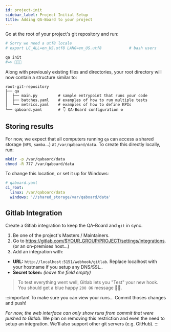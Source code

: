 ```yaml
---
id: project-init
sidebar_label: Project Initial Setup
title: Adding QA-Board to your project
---
```


Go at the root of your project's git repository and run:

```bash
# Sorry we need a utf8 locale
# export LC_ALL=en_US.utf8 LANG=en_US.utf8            # bash users

qa init
#=> 🎉🎉🎉
```

Along with previously existing files and directories, your root directory will now contain a structure similar to:

```
root-git-repository
├── qa
│  ├── main.py         # sample entrypoint that runs your code
│  ├── batches.yaml    # examples of how to run multiple tests
│  └── metrics.yaml    # examples of how to define KPIs
└── qaboard.yaml       # 👇 QA-Board configuration ⚙️ 
```

## Storing results
For now, we expect that all computers running `qa` can access a shared storage (`NFS`, `samba`...) at `/var/qaboard/data`. To create this directly locally, run: 

```bash
mkdir -p /var/qabaord/data
chmod -R 777 /var/qaboard/data
```

To change this location, or set it up for Windows:
```yaml
# qaboard.yaml
ci_root:
  linux: /var/qaboard/data
  windows: '//shared_storage/var/qaboard/data'
```

## Gitlab Integration
Create a Gitlab integration to keep the QA-Board and `git` in sync.

1. Be one of the project's Masters / Maintainers.
2. Go to https://gitlab.com/$YOUR_GROUP/PROJECT/settings/integrations. (or an on-premises host...)
3. Add an integration with:
  * __URL:__ `http://localhost:5151/webhook/gitlab`. Replace localhost with your hostname if you setup any DNS/SSL..
  * __Secret token:__ *(leave the field empty)*

> To test everything went well, Gitlab lets you "Test" your new hook. You should get a blue happy `200 OK` message  🔵🎉.

:::important To make sure you can view your runs...
Commit thoses changes and push!

*For now, the web interface can only show runs from commit that were pushed to Gitlab.* We plan on removing this restriction and even the need to setup an integration. We'll also support other git servers (e.g. GitHub).
:::
